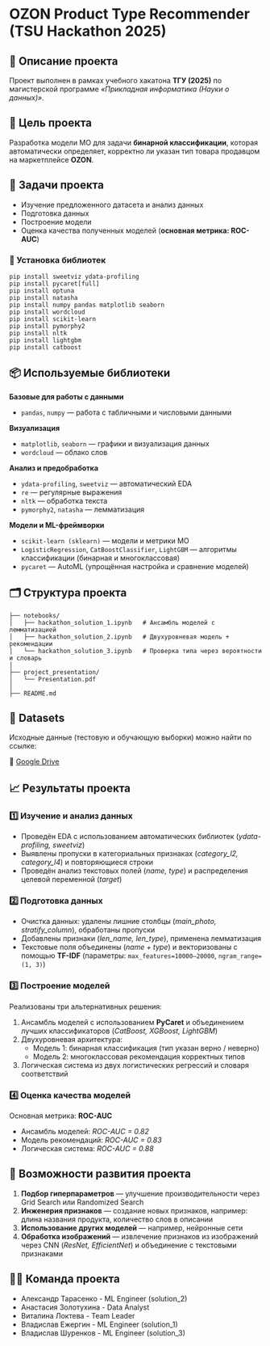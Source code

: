 # OZON Product Type Recommender (TSU Hackathon 2025)

## 📌 Описание проекта

Проект выполнен в рамках учебного хакатона **ТГУ (2025)** по магистерской программе *«Прикладная информатика (Науки о данных)»*.


## 🎯 Цель проекта

Разработка модели МО для задачи **бинарной классификации**, которая автоматически определяет, корректно ли указан тип товара продавцом на маркетплейсе **OZON**.


## 🧩 Задачи проекта

- Изучение предложенного датасета и анализ данных
- Подготовка данных
- Построение модели
- Оценка качества полученных моделей (**основная метрика: ROC-AUC**)


### 🔧 Установка библиотек

```
pip install sweetviz ydata-profiling
pip install pycaret[full]
pip install optuna
pip install natasha
pip install numpy pandas matplotlib seaborn
pip install wordcloud
pip install scikit-learn
pip install pymorphy2
pip install nltk
pip install lightgbm
pip install catboost
```


## 📦 Используемые библиотеки

**Базовые для работы с данными**

- `pandas`, `numpy` — работа с табличными и числовыми данными

**Визуализация**

- `matplotlib`, `seaborn` — графики и визуализация данных
- `wordcloud` — облако слов

**Анализ и предобработка**

- `ydata-profiling`, `sweetviz` — автоматический EDA
- `re` — регулярные выражения
- `nltk` — обработка текста
- `pymorphy2`, `natasha` — лемматизация

**Модели и ML-фреймворки**

- `scikit-learn (sklearn)` — модели и метрики МО
- `LogisticRegression`, `CatBoostClassifier`, `LightGBM` — алгоритмы классификации (бинарная и многоклассовая)
- `pycaret` — AutoML (упрощённая настройка и сравнение моделей)


## 🗂️ Структура проекта

```
├── notebooks/
│   ├── hackathon_solution_1.ipynb   # Ансамбль моделей с лемматизацией
│   ├── hackathon_solution_2.ipynb   # Двухуровневая модель + рекомендации
│   └── hackathon_solution_3.ipynb   # Проверка типа через вероятности и словарь
│
├── project_presentation/
│   └── Presentation.pdf
│
├── README.md
```


## 📂 Datasets

Исходные данные (тестовую и обучающую выборки) можно найти по ссылке:

🔗 [Google Drive](https://drive.google.com/drive/folders/1JXRDsVCjhdYqXvcEkMntp3gCUDljw4z4)


## 📈 Результаты проекта

### 1️⃣ Изучение и анализ данных

- Проведён EDA с использованием автоматических библиотек (*ydata-profiling, sweetviz*)
- Выявлены пропуски в категориальных признаках (*category_l2, category_l4*) и повторяющиеся строки
- Проведён анализ текстовых полей (*name, type*) и распределения целевой переменной (*target*)

### 2️⃣ Подготовка данных

- Очистка данных: удалены лишние столбцы (*main_photo, stratify_column*), обработаны пропуски
- Добавлены признаки (*len_name, len_type*), применена лемматизация
- Текстовые поля объединены (*name + type*) и векторизованы с помощью **TF-IDF** (параметры: `max_features=10000–20000`, `ngram_range=(1, 3)`)

### 3️⃣ Построение моделей

Реализованы три альтернативных решения:

1. Ансамбль моделей с использованием **PyCaret** и объединением лучших классификаторов (*CatBoost, XGBoost, LightGBM*)
2. Двухуровневая архитектура:
    - Модель 1: бинарная классификация (тип указан верно / неверно)
    - Модель 2: многоклассовая рекомендация корректных типов
3. Логическая система из двух логистических регрессий и словаря соответствий

### 4️⃣ Оценка качества моделей

Основная метрика: **ROC-AUC**

- Ансамбль моделей: *ROC-AUC = 0.82*
- Модель рекомендаций: *ROC-AUC = 0.83*
- Логическая система: *ROC-AUC = 0.88*


## 🔮 Возможности развития проекта

1. **Подбор гиперпараметров** — улучшение производительности через Grid Search или Randomized Search
2. **Инженерия признаков** — создание новых признаков, например: длина названия продукта, количество слов в описании
3. **Использование других моделей** — например, нейронные сети
4. **Обработка изображений** — извлечение признаков из изображений через CNN (*ResNet, EfficientNet*) и объединение с текстовыми признаками


## 🧑‍💻 Команда проекта

- Александр Тарасенко - ML Engineer (solution_2)
- Анастасия Золотухина - Data Analyst
- Виталина Локтева - Team Leader
- Владислав Ежергин - ML Engineer (solution_1)
- Владислав Шуренков - ML Engineer (solution_3)

